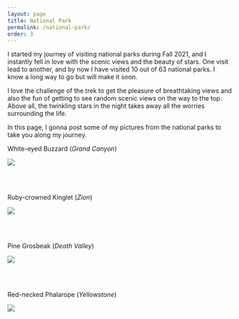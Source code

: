 ```yaml
---
layout: page
title: National Park
permalink: /national-park/
order: 3
---
```


I started my journey of visiting national parks during Fall 2021, and I instantly fell in love with the scenic views and the beauty of stars. One visit lead to another, and by now I have visited 10 out of 63 national parks. I know a long way to go but will make it soon. 

I love the challenge of the trek to get the pleasure of breathtaking views and also the fun of getting to see random scenic views on the way to the top. Above all, the twinkling stars in the night takes away all the worries surrounding the life. 

In this page, I gonna post some of my pictures from the national parks to take you along my journey. 

<p style="text-align: center;">

<p>White-eyed Buzzard (<i>Grand Canyon</i>)</p>
<img src="{{ site.url }}/assets/national-park/4.jpg" />

<br /><br />

<p>Ruby-crowned Kinglet (<i>Zion</i>)</p>
<img src="{{ site.url }}/assets/national-park/3.jpg" />

<br /><br />

<p>Pine Grosbeak (<i>Death Valley</i>)</p>
<img src="{{ site.url }}/assets/national-park/2.jpg" />

<br /><br />

<p>Red-necked Phalarope (<i>Yellowstone</i>)</p>
<img src="{{ site.url }}/assets/national-park/5.jpg" />

<br /><br />


<style>
.imgContainer{
    display:inline-block;
}
</style>
